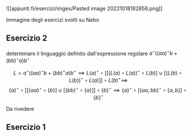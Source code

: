 ![[appunti fi/esercizi/imges/Pasted image 20221018182856.png]]

Immagine degli esercizi svolti su Nebo

## Esercizio 2
determinare il linguaggio definito dall'espressione regolare $a^\star((aa)^\star b+(bb)^\star a)b^\star$ 

$$L=a^\star((aa)^\star b+(bb)^\star a)b^\star\implies L(a)^\star\circ [[(L(a)\circ L(a))^\star\circ L(b)]\cup [(L(b)\circ L(b))^\star\circ L(a)]]\circ L(b)^\star\implies$$
$$\lbrace a\rbrace^\star\circ[[\lbrace aa\rbrace^\star\circ\lbrace b\rbrace]\cup[\lbrace bb\rbrace^\star\circ\lbrace a\rbrace]]\circ\lbrace b\rbrace^\star\implies\lbrace a\rbrace^\star\circ[\lbrace aa,bb\rbrace^\star\circ\lbrace a,b\rbrace]\circ\lbrace b\rbrace^\star$$

Da rivedere

## Esercizio 1




